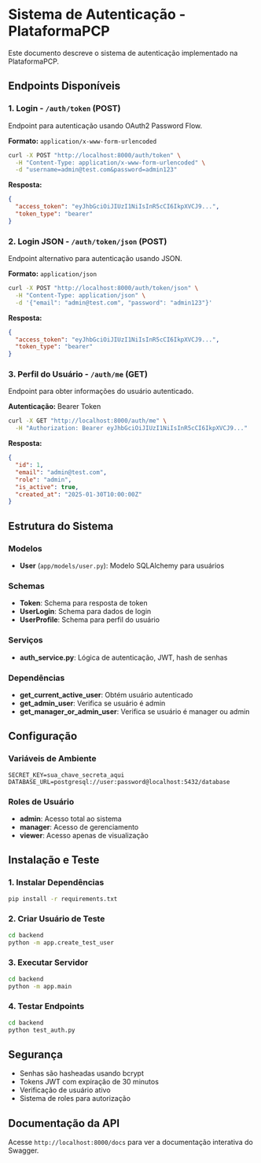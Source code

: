 # Sistema de Autenticação - PlataformaPCP

Este documento descreve o sistema de autenticação implementado na PlataformaPCP.

## Endpoints Disponíveis

### 1. Login - `/auth/token` (POST)

Endpoint para autenticação usando OAuth2 Password Flow.

**Formato:** `application/x-www-form-urlencoded`

```bash
curl -X POST "http://localhost:8000/auth/token" \
  -H "Content-Type: application/x-www-form-urlencoded" \
  -d "username=admin@test.com&password=admin123"
```

**Resposta:**
```json
{
  "access_token": "eyJhbGciOiJIUzI1NiIsInR5cCI6IkpXVCJ9...",
  "token_type": "bearer"
}
```

### 2. Login JSON - `/auth/token/json` (POST)

Endpoint alternativo para autenticação usando JSON.

**Formato:** `application/json`

```bash
curl -X POST "http://localhost:8000/auth/token/json" \
  -H "Content-Type: application/json" \
  -d '{"email": "admin@test.com", "password": "admin123"}'
```

**Resposta:**
```json
{
  "access_token": "eyJhbGciOiJIUzI1NiIsInR5cCI6IkpXVCJ9...",
  "token_type": "bearer"
}
```

### 3. Perfil do Usuário - `/auth/me` (GET)

Endpoint para obter informações do usuário autenticado.

**Autenticação:** Bearer Token

```bash
curl -X GET "http://localhost:8000/auth/me" \
  -H "Authorization: Bearer eyJhbGciOiJIUzI1NiIsInR5cCI6IkpXVCJ9..."
```

**Resposta:**
```json
{
  "id": 1,
  "email": "admin@test.com",
  "role": "admin",
  "is_active": true,
  "created_at": "2025-01-30T10:00:00Z"
}
```

## Estrutura do Sistema

### Modelos
- **User** (`app/models/user.py`): Modelo SQLAlchemy para usuários

### Schemas
- **Token**: Schema para resposta de token
- **UserLogin**: Schema para dados de login
- **UserProfile**: Schema para perfil do usuário

### Serviços
- **auth_service.py**: Lógica de autenticação, JWT, hash de senhas

### Dependências
- **get_current_active_user**: Obtém usuário autenticado
- **get_admin_user**: Verifica se usuário é admin
- **get_manager_or_admin_user**: Verifica se usuário é manager ou admin

## Configuração

### Variáveis de Ambiente
```env
SECRET_KEY=sua_chave_secreta_aqui
DATABASE_URL=postgresql://user:password@localhost:5432/database
```

### Roles de Usuário
- **admin**: Acesso total ao sistema
- **manager**: Acesso de gerenciamento
- **viewer**: Acesso apenas de visualização

## Instalação e Teste

### 1. Instalar Dependências
```bash
pip install -r requirements.txt
```

### 2. Criar Usuário de Teste
```bash
cd backend
python -m app.create_test_user
```

### 3. Executar Servidor
```bash
cd backend
python -m app.main
```

### 4. Testar Endpoints
```bash
cd backend
python test_auth.py
```

## Segurança

- Senhas são hasheadas usando bcrypt
- Tokens JWT com expiração de 30 minutos
- Verificação de usuário ativo
- Sistema de roles para autorização

## Documentação da API

Acesse `http://localhost:8000/docs` para ver a documentação interativa do Swagger.